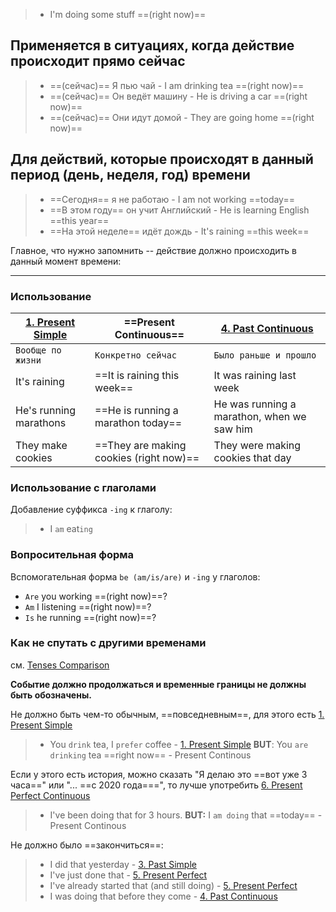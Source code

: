 > - I'm doing some stuff ==(right now)==

## Применяется в ситуациях, когда действие происходит прямо сейчас

> - ==(сейчас)== Я пью чай - I am drinking tea ==(right now)==
> - ==(сейчас)== Он ведёт машину - He is driving a car ==(right now)==
> - ==(сейчас)== Они идут домой - They are going home ==(right now)==

## Для действий, которые происходят в данный период (день, неделя, год) времени

> - ==Сегодня== я не работаю - I am not working ==today==
> - ==В этом году== он учит Английский - He is learning English ==this year==
> - ==На этой неделе== идёт дождь - It's raining ==this week==

Главное, что нужно запомнить -- действие должно происходить в данный момент времени:

-----

### Использование 

| [1. Present Simple](1.%20Present%20Simple.md) | ==Present Continuous== | [4. Past Continuous](4.%20Past%20Continuous.md) |
| - | - | - |
| `Вообще по жизни` | `Конкретно сейчас` | `Было раньше и прошло` |
| It's raining | ==It is raining this week== | It was raining last week |
| He's running marathons | ==He is running a marathon today== | He was running a marathon, when we saw him |
| They make cookies | ==They are making cookies (right now)== | They were making cookies that day |

### Использование с глаголами

Добавление суффикса `-ing` к глаголу:

> - I `am` eat`ing`

### Вопросительная форма

Вспомогательная форма `be (am/is/are)` и `-ing` у глаголов:

- `Are` you working ==(right now)==?
- `Am` I listening ==(right now)==?
- `Is` he running ==(right now)==?

### Как не спутать с другими временами

см. [Tenses Comparison](Tenses%20Comparison.md)

**Событие должно продолжаться и временные границы не должны быть обозначены.**

Не должно быть чем-то обычным, ==повседневным==, для этого есть [1. Present Simple](1.%20Present%20Simple.md)
> - You `drink` tea, I `prefer` coffee -  [1. Present Simple](1.%20Present%20Simple.md) 
> **BUT**: You `are drinking` tea ==right now== - Present Continous

Если у этого есть история, можно сказать "Я делаю это ==вот уже 3 часа==" или "... ==с 2020 года===", то лучше употребить [6. Present Perfect Continuous](6.%20Present%20Perfect%20Continuous.md)
> - I've been doing that for 3 hours.
> **BUT:** I `am doing` that ==today== - Present Continous

Не должно было ==закончиться==:
> - I did that yesterday - [3. Past Simple](3.%20Past%20Simple.md) 
> - I've just done that - [5. Present Perfect](5.%20Present%20Perfect.md)
> - I've already started that (and still doing) - [5. Present Perfect](5.%20Present%20Perfect.md)
> - I was doing that before they come - [4. Past Continuous](4.%20Past%20Continuous.md)
